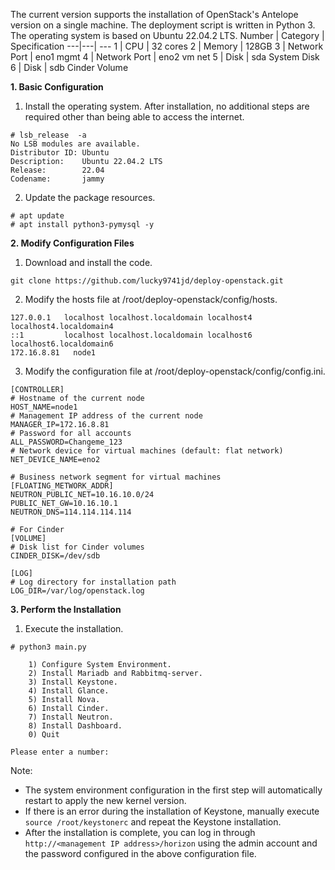 The current version supports the installation of OpenStack's Antelope version on a single machine. The deployment script is written in Python 3. The operating system is based on Ubuntu 22.04.2 LTS.
Number | Category | Specification
---|---| ---
1 | CPU | 32 cores
2 | Memory | 128GB
3 | Network Port | eno1 mgmt
4 | Network Port | eno2 vm net
5 | Disk | sda System Disk
6 | Disk | sdb Cinder Volume

**1. Basic Configuration**

1. Install the operating system. After installation, no additional steps are required other than being able to access the internet.
```
# lsb_release  -a
No LSB modules are available.
Distributor ID: Ubuntu
Description:    Ubuntu 22.04.2 LTS
Release:        22.04
Codename:       jammy
```
2. Update the package resources.
```
# apt update
# apt install python3-pymysql -y
```

**2. Modify Configuration Files**

1. Download and install the code.
```
git clone https://github.com/lucky9741jd/deploy-openstack.git
```

2. Modify the hosts file at /root/deploy-openstack/config/hosts.
```
127.0.0.1   localhost localhost.localdomain localhost4 localhost4.localdomain4
::1         localhost localhost.localdomain localhost6 localhost6.localdomain6
172.16.8.81   node1
```

3. Modify the configuration file at /root/deploy-openstack/config/config.ini.
```
[CONTROLLER]
# Hostname of the current node
HOST_NAME=node1
# Management IP address of the current node
MANAGER_IP=172.16.8.81
# Password for all accounts
ALL_PASSWORD=Changeme_123
# Network device for virtual machines (default: flat network)
NET_DEVICE_NAME=eno2

# Business network segment for virtual machines
[FLOATING_METWORK_ADDR]
NEUTRON_PUBLIC_NET=10.16.10.0/24
PUBLIC_NET_GW=10.16.10.1
NEUTRON_DNS=114.114.114.114

# For Cinder
[VOLUME]
# Disk list for Cinder volumes
CINDER_DISK=/dev/sdb

[LOG]
# Log directory for installation path
LOG_DIR=/var/log/openstack.log
```

**3. Perform the Installation**

1. Execute the installation.
```
# python3 main.py 

    1) Configure System Environment.
    2) Install Mariadb and Rabbitmq-server.
    3) Install Keystone.
    4) Install Glance.
    5) Install Nova.
    6) Install Cinder.
    7) Install Neutron.
    8) Install Dashboard.
    0) Quit
        
Please enter a number:
```
Note:
- The system environment configuration in the first step will automatically restart to apply the new kernel version.
- If there is an error during the installation of Keystone, manually execute `source /root/keystonerc` and repeat the Keystone installation.
- After the installation is complete, you can log in through `http://<management IP address>/horizon` using the admin account and the password configured in the above configuration file.
